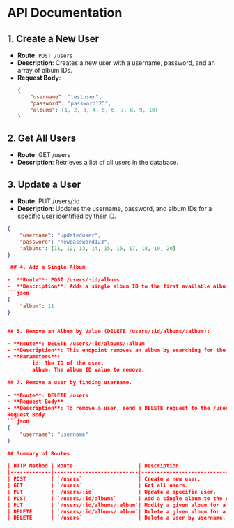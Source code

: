 # API Documentation

## 1. Create a New User

- **Route**: `POST /users`
- **Description**: Creates a new user with a username, password, and an array of album IDs.
- **Request Body**:
  ```json
  {
      "username": "testuser",
      "password": "password123",
      "albums": [1, 2, 3, 4, 5, 6, 7, 8, 9, 10]
  }

 ## 2. Get All Users

- **Route**: GET /users
- **Description**: Retrieves a list of all users in the database.

 ## 3. Update a User

-  **Route**: PUT /users/:id
-  **Description**: Updates the username, password, and album IDs for a specific user identified by their ID.
```json
{
    "username": "updateduser",
    "password": "newpassword123",
    "albums": [11, 12, 13, 14, 15, 16, 17, 18, 19, 20]
}

 ## 4. Add a Single Album

-  **Route**: POST /users/:id/albums
-  **Description**: Adds a single album ID to the first available album field for a specific user identified by their ID.
```json
{
    "album": 11
}


## 5. Remove an Album by Value (DELETE /users/:id/albums/:album):

- **Route**: DELETE /users/:id/albums/:album
- **Description**: This endpoint removes an album by searching for the specified album ID value across all album fields (album1 to album10) for a user identified by their ID. If the album ID is found, the corresponding field is set to NULL.
- **Parameters**:
        id: The ID of the user.
        album: The album ID value to remove.

## 7. Remove a user by finding username. 
    
- **Route**: DELETE /users
- **Request Body**
- **Description**: To remove a user, send a DELETE request to the /users endpoint with a JSON body containing the username of the user you wish to remove.
Request Body
```json
{
    "username": "username"
}

## Summary of Routes

| HTTP Method | Route                     | Description                                      |
|-------------|---------------------------|--------------------------------------------------|
| POST        | `/users`                  | Create a new user.                               |
| GET         | `/users`                  | Get all users.                                   |
| PUT         | `/users/:id`              | Update a specific user.                          |
| POST        | `/users/:id/albums`       | Add a single album to the next available field.  |
| PUT         | `/users/:id/albums/:album`| Modify a given album for a specific user.        |
| DELETE      | `/users/:id/albums/:album`| Delete a given album for a specific user.        |
| DELETE      | `/users`                  | Delete a user by username.                       |



